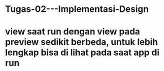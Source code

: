 # Tugas-02---Implementasi-Design
# view saat run dengan view pada preview sedikit berbeda, untuk lebih lengkap bisa di lihat pada saat app di run
